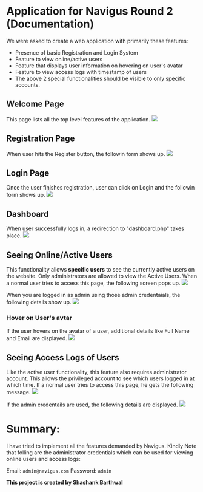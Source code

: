 # Application for Navigus Round 2 (Documentation)

We were asked to create a web application with primarily these features:
* Presence of basic Registration and Login System
* Feature to view online/active users
* Feature that displays user information on hovering on user's avatar
* Feature to view access logs with timestamp of users
* The above 2 special functionalities should be visible to only specific accounts.

## Welcome Page
This page lists all the top level features of the application.
![](/media/index.png)



## Registration Page
When user hits the Register button, the followin form shows up.
![](/media/register.png)



## Login Page
Once the user finishes registration, user can click on Login and the followin form shows up.
![](/media/login.png)


## Dashboard
When user successfully logs in, a redirection to "dashboard.php" takes place.
![](/media/dashboard.png)



## Seeing Online/Active Users
This functionality allows **specific users** to see the currently active users on the website.
Only administrators are allowed to view the Active Users. When a normal user tries to access this page, the following screen pops up.
![](/media/online_users_for_others.png)

When you are logged in as admin using those admin credentaials, the following details show up.
![](/media/online_users_for_admin.png)


### Hover on User's avtar
If the user hovers on the avatar of a user, additional details like Full Name and Email are displayed.
![](/media/hover.png)


## Seeing Access Logs of Users
Like the active user functionality, this feature also requires administrator account. 
This allows the privileged account to see which users logged in at which time. If a normal user tries to access this page, he gets the following message.
![](/media/access_logs_for_others.png)

If the admin credentails are used, the following details are displayed.
![](/media/access_logs_for_administrator.png)


# Summary:
I have tried to implement all the features demanded by Navigus. Kindly Note that folling are the administrator credentials which can be used for viewing online users and access logs:

Email: ```admin@navigus.com```
Password: ```admin```

**This project is created by Shashank Barthwal**
